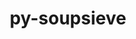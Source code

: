 ---
title: "py-soupsieve"
layout: cache
categories: [package, develop-2025-02-23]
meta: {"compilers": ["gcc@=11.1.0", "gcc@=11.4.0", "oneapi@=2024.2.1"], "num_specs": 11, "num_specs_by_stack": {"data-vis-sdk": 1, "e4s": 4, "e4s-neoverse-v2": 2, "e4s-oneapi": 4, "root": 11}, "oss": ["ubuntu20.04", "ubuntu22.04"], "platforms": ["linux"], "stacks": ["data-vis-sdk", "e4s", "e4s-neoverse-v2", "e4s-oneapi", "root"], "targets": ["neoverse_v2", "x86_64_v3"], "versions": ["2.4.1"]}
spec_details: [{"compiler": "gcc@=11.4.0", "hash": "2kqzmkw46ug5rfsztctzmstzsu4yetvq", "os": "ubuntu22.04", "platform": "linux", "size": "-", "stacks": ["e4s-neoverse-v2", "root"], "tarball": "https://binaries.spack.io/develop-2025-02-23/build_cache/linux-ubuntu22.04-neoverse_v2/gcc-11.4.0/py-soupsieve-2.4.1/linux-ubuntu22.04-neoverse_v2-gcc-11.4.0-py-soupsieve-2.4.1-2kqzmkw46ug5rfsztctzmstzsu4yetvq.spack", "target": "neoverse_v2", "variants": ["build_system=python_pip"], "versions": ["2.4.1"]}, {"compiler": "gcc@=11.1.0", "hash": "2pyao3klg74jkulwcogwdf2iv43cv52u", "os": "ubuntu20.04", "platform": "linux", "size": "-", "stacks": ["data-vis-sdk", "root"], "tarball": "https://binaries.spack.io/develop-2025-02-23/build_cache/linux-ubuntu20.04-x86_64_v3/gcc-11.1.0/py-soupsieve-2.4.1/linux-ubuntu20.04-x86_64_v3-gcc-11.1.0-py-soupsieve-2.4.1-2pyao3klg74jkulwcogwdf2iv43cv52u.spack", "target": "x86_64_v3", "variants": ["build_system=python_pip"], "versions": ["2.4.1"]}, {"compiler": "oneapi@=2024.2.1", "hash": "5f2jncphymnrbhbd44sct33gqqxnk2ks", "os": "ubuntu22.04", "platform": "linux", "size": "-", "stacks": ["e4s-oneapi", "root"], "tarball": "https://binaries.spack.io/develop-2025-02-23/build_cache/linux-ubuntu22.04-x86_64_v3/oneapi-2024.2.1/py-soupsieve-2.4.1/linux-ubuntu22.04-x86_64_v3-oneapi-2024.2.1-py-soupsieve-2.4.1-5f2jncphymnrbhbd44sct33gqqxnk2ks.spack", "target": "x86_64_v3", "variants": ["build_system=python_pip"], "versions": ["2.4.1"]}, {"compiler": "oneapi@=2024.2.1", "hash": "a26jcdpkgpk7jm6piifvxhmfu333xz2y", "os": "ubuntu22.04", "platform": "linux", "size": "-", "stacks": ["e4s-oneapi", "root"], "tarball": "https://binaries.spack.io/develop-2025-02-23/build_cache/linux-ubuntu22.04-x86_64_v3/oneapi-2024.2.1/py-soupsieve-2.4.1/linux-ubuntu22.04-x86_64_v3-oneapi-2024.2.1-py-soupsieve-2.4.1-a26jcdpkgpk7jm6piifvxhmfu333xz2y.spack", "target": "x86_64_v3", "variants": ["build_system=python_pip"], "versions": ["2.4.1"]}, {"compiler": "gcc@=11.4.0", "hash": "imv5rvckjwsf5zgag7c7bamtxmrrxsxa", "os": "ubuntu22.04", "platform": "linux", "size": "-", "stacks": ["e4s", "root"], "tarball": "https://binaries.spack.io/develop-2025-02-23/build_cache/linux-ubuntu22.04-x86_64_v3/gcc-11.4.0/py-soupsieve-2.4.1/linux-ubuntu22.04-x86_64_v3-gcc-11.4.0-py-soupsieve-2.4.1-imv5rvckjwsf5zgag7c7bamtxmrrxsxa.spack", "target": "x86_64_v3", "variants": ["build_system=python_pip"], "versions": ["2.4.1"]}, {"compiler": "gcc@=11.4.0", "hash": "jqshcphwerwndfe2aeqxiib2kjvmrjoa", "os": "ubuntu22.04", "platform": "linux", "size": "-", "stacks": ["e4s", "root"], "tarball": "https://binaries.spack.io/develop-2025-02-23/build_cache/linux-ubuntu22.04-x86_64_v3/gcc-11.4.0/py-soupsieve-2.4.1/linux-ubuntu22.04-x86_64_v3-gcc-11.4.0-py-soupsieve-2.4.1-jqshcphwerwndfe2aeqxiib2kjvmrjoa.spack", "target": "x86_64_v3", "variants": ["build_system=python_pip"], "versions": ["2.4.1"]}, {"compiler": "gcc@=11.4.0", "hash": "twsvll2qilhbo2eefxmwr4ieree52sez", "os": "ubuntu22.04", "platform": "linux", "size": "-", "stacks": ["e4s", "root"], "tarball": "https://binaries.spack.io/develop-2025-02-23/build_cache/linux-ubuntu22.04-x86_64_v3/gcc-11.4.0/py-soupsieve-2.4.1/linux-ubuntu22.04-x86_64_v3-gcc-11.4.0-py-soupsieve-2.4.1-twsvll2qilhbo2eefxmwr4ieree52sez.spack", "target": "x86_64_v3", "variants": ["build_system=python_pip"], "versions": ["2.4.1"]}, {"compiler": "gcc@=11.4.0", "hash": "unz35o3msmon27vtcymief2b4vn6p5a2", "os": "ubuntu22.04", "platform": "linux", "size": "-", "stacks": ["e4s", "root"], "tarball": "https://binaries.spack.io/develop-2025-02-23/build_cache/linux-ubuntu22.04-x86_64_v3/gcc-11.4.0/py-soupsieve-2.4.1/linux-ubuntu22.04-x86_64_v3-gcc-11.4.0-py-soupsieve-2.4.1-unz35o3msmon27vtcymief2b4vn6p5a2.spack", "target": "x86_64_v3", "variants": ["build_system=python_pip"], "versions": ["2.4.1"]}, {"compiler": "oneapi@=2024.2.1", "hash": "vzynk2r4dzd56spfoezv4kcpvam2y5lg", "os": "ubuntu22.04", "platform": "linux", "size": "-", "stacks": ["e4s-oneapi", "root"], "tarball": "https://binaries.spack.io/develop-2025-02-23/build_cache/linux-ubuntu22.04-x86_64_v3/oneapi-2024.2.1/py-soupsieve-2.4.1/linux-ubuntu22.04-x86_64_v3-oneapi-2024.2.1-py-soupsieve-2.4.1-vzynk2r4dzd56spfoezv4kcpvam2y5lg.spack", "target": "x86_64_v3", "variants": ["build_system=python_pip"], "versions": ["2.4.1"]}, {"compiler": "oneapi@=2024.2.1", "hash": "xmt3uv6rsyfk4pjnqfqvtiqx2hp4eixa", "os": "ubuntu22.04", "platform": "linux", "size": "-", "stacks": ["e4s-oneapi", "root"], "tarball": "https://binaries.spack.io/develop-2025-02-23/build_cache/linux-ubuntu22.04-x86_64_v3/oneapi-2024.2.1/py-soupsieve-2.4.1/linux-ubuntu22.04-x86_64_v3-oneapi-2024.2.1-py-soupsieve-2.4.1-xmt3uv6rsyfk4pjnqfqvtiqx2hp4eixa.spack", "target": "x86_64_v3", "variants": ["build_system=python_pip"], "versions": ["2.4.1"]}, {"compiler": "gcc@=11.4.0", "hash": "z7ywnngxfh3zsfqepmciwqcwxai3qyri", "os": "ubuntu22.04", "platform": "linux", "size": "-", "stacks": ["e4s-neoverse-v2", "root"], "tarball": "https://binaries.spack.io/develop-2025-02-23/build_cache/linux-ubuntu22.04-neoverse_v2/gcc-11.4.0/py-soupsieve-2.4.1/linux-ubuntu22.04-neoverse_v2-gcc-11.4.0-py-soupsieve-2.4.1-z7ywnngxfh3zsfqepmciwqcwxai3qyri.spack", "target": "neoverse_v2", "variants": ["build_system=python_pip"], "versions": ["2.4.1"]}]
---